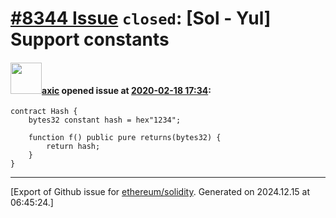 # [\#8344 Issue](https://github.com/ethereum/solidity/issues/8344) `closed`: [Sol - Yul] Support constants

#### <img src="https://avatars.githubusercontent.com/u/20340?v=4" width="50">[axic](https://github.com/axic) opened issue at [2020-02-18 17:34](https://github.com/ethereum/solidity/issues/8344):

```
contract Hash {
    bytes32 constant hash = hex"1234";

    function f() public pure returns(bytes32) {
        return hash;
    }
}
```




-------------------------------------------------------------------------------



[Export of Github issue for [ethereum/solidity](https://github.com/ethereum/solidity). Generated on 2024.12.15 at 06:45:24.]
